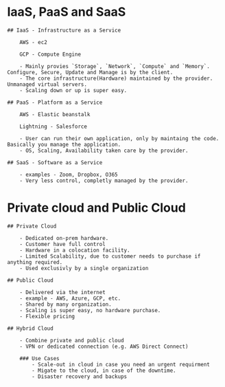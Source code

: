 # IaaS, PaaS and SaaS

	## IaaS - Infrastructure as a Service

		AWS - ec2
		
		GCP - Compute Engine

		- Mainly provies `Storage`, `Network`, `Compute` and `Memory`. Configure, Secure, Update and Manage is by the client.
		- The core infrastructure(Hardware) maintained by the provider. Unmanaged virtual servers.
		- Scaling down or up is super easy.

	## PaaS - Platform as a Service

		AWS - Elastic beanstalk

		Lightning - Salesforce

		- User can run their own application, only by maintaing the code. Basically you manage the application.
		- OS, Scaling, Availability taken care by the provider.

	## SaaS - Software as a Service

		- examples - Zoom, Dropbox, O365
		- Very less control, completly managed by the provider.


# Private cloud and Public Cloud

	## Private Cloud

		- Dedicated on-prem hardware. 
		- Customer have full control
		- Hardware in a colocation facility.
		- Limited Scalability, due to customer needs to purchase if anything required.
		- Used exclusivly by a single organization

	## Public Cloud

		- Delivered via the internet
		- example - AWS, Azure, GCP, etc.
		- Shared by many organization.
		- Scaling is super easy, no hardware purchase.
		- Flexible pricing
		
	## Hybrid Cloud

		- Combine private and public cloud
		- VPN or dedicated connection (e.g. AWS Direct Connect)

		### Use Cases
			- Scale-out in cloud in case you need an urgent requirment
			- Migate to the cloud, in case of the downtime.
			- Disaster recovery and backups